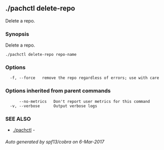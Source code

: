 ## ./pachctl delete-repo

Delete a repo.

### Synopsis


Delete a repo.

```
./pachctl delete-repo repo-name
```

### Options

```
  -f, --force   remove the repo regardless of errors; use with care
```

### Options inherited from parent commands

```
      --no-metrics   Don't report user metrics for this command
  -v, --verbose      Output verbose logs
```

### SEE ALSO
* [./pachctl](./pachctl.md)	 - 

###### Auto generated by spf13/cobra on 6-Mar-2017

